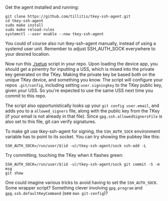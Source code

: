 Get the agent installed and running:

```
git clone https://github.com/tillitis/tkey-ssh-agent.git
cd tkey-ssh-agent
sudo make install
sudo make reload-rules
systemctl --user enable --now tkey-ssh-agent
```

You could of course also run tkey-ssh-agent manually, instead of using
a systemd user unit. Remember to adjust SSH_AUTH_SOCK everywhere to
your desired location.

Now run this [./setup](setup) script in your repo. Upon loading the
device app, you should get a pinentry for inputting a USS, which is
mixed into the private key generated on the TKey. Making the private
key be based both on the unique TKey device, and something you know.
The script will configure your repos `.git/config`, including setting
`user.signingkey` to the TKey public key, given your USS. So you're
expected to use the same USS next time you commit to this repo.

The script also opportunistically looks up your `git config
user.email`, and adds you to a `allowed_signers` file, along with the
public key from the TKey (if your email is not already in that file).
Since `gpg.ssh.allowedSignersFile` is also set to this file, git can
verify signatures.

To make git use tkey-ssh-agent for signing, the `SSH_AUTH_SOCK`
environment variable has to point to its socket. You can try showing
the pubkey like this:

```
SSH_AUTH_SOCK=/run/user/$(id -u)/tkey-ssh-agent/sock ssh-add -L
```

Try committing, touching the TKey when it flashes green:

```
SSH_AUTH_SOCK=/run/user/$(id -u)/tkey-ssh-agent/sock git commit -S -m msg
git show
```

One could imagine various tricks to avoid having to set the
`SSH_AUTH_SOCK`. Some wrapper script? Something clever involving
`gpg.program` and `gpg.ssh.defaultKeyCommand` (see `man git-config`)?
